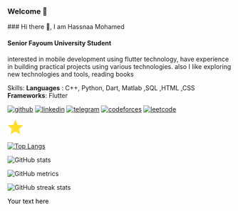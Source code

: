 ### Welcome 👋

<!--
**Hassnaa9/Hassnaa9** is a ✨ _special_ ✨ repository because its `README.md` (this file) appears on your GitHub profile.

Here are some ideas to get you started:

- 🔭 I’m currently working on ...
- 🌱 I’m currently learning ...
- 👯 I’m looking to collaborate on ...
- 🤔 I’m looking for help with ...
- 💬 Ask me about ...
- 📫 How to reach me: ...
- 😄 Pronouns: ...
- ⚡ Fun fact: ...
-->### Hi there 👋, I am Hassnaa Mohamed
#### Senior Fayoum University Student 
interested in mobile development using flutter technology, have experience in building practical projects using various technologies.
also I like exploring new technologies and tools, reading books

Skills: **Languages** : C++, Python, Dart, Matlab ,SQL ,HTML ,CSS   **Frameworks**: Flutter        

[<img src='https://cdn.jsdelivr.net/npm/simple-icons@3.0.1/icons/github.svg' alt='github' height='40'>](https://github.com/Hassnaa9)  [<img src='https://cdn.jsdelivr.net/npm/simple-icons@3.0.1/icons/linkedin.svg' alt='linkedin' height='40'>](https://www.linkedin.com/in/hassnaa-mohamed-ab561b249/)  [<img src='https://cdn.jsdelivr.net/npm/simple-icons@3.0.1/icons/telegram.svg' alt='telegram' height='40'>](https://t.me/hassnaa_9)  [<img src='https://cdn.jsdelivr.net/npm/simple-icons@3.0.1/icons/codeforces.svg' alt='codeforces' height='40'>](https://codeforces.com/profile/Hassnaa9)  [<img src='https://cdn.jsdelivr.net/npm/simple-icons@3.0.1/icons/leetcode.svg' alt='leetcode' height='40'>](https://leetcode.com/u/Hassnaa9/)  

<a href='https://stars.github.com/'><img src='https://raw.githubusercontent.com/acervenky/animated-github-badges/master/assets/starbadge.gif' width='35' height='35'></a> 

[![Top Langs](https://github-readme-stats.vercel.app/api/top-langs/?username=Hassnaa9)](https://github.com/anuraghazra/github-readme-stats)

![GitHub stats](https://github-readme-stats.vercel.app/api?username=Hassnaa9&show_icons=true)  

![GitHub metrics](https://metrics.lecoq.io/Hassnaa9)  

![GitHub streak stats](https://streak-stats.demolab.com/?user=Hassnaa9)  

<p style="color: black;">Your text here</p>
